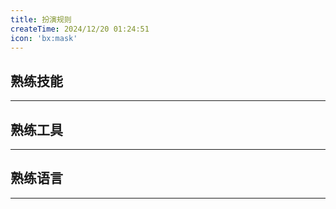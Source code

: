 ```yaml
---
title: 扮演规则
createTime: 2024/12/20 01:24:51
icon: 'bx:mask'
---
```


## 熟练技能


-----

## 熟练工具



-----

## 熟练语言


-----
